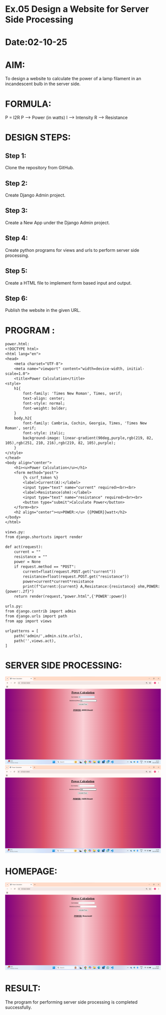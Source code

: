 # Ex.05 Design a Website for Server Side Processing
# Date:02-10-25
# AIM:
To design a website to calculate the power of a lamp filament in an incandescent bulb in the server side.

# FORMULA:
P = I2R
P --> Power (in watts)
 I --> Intensity
 R --> Resistance

# DESIGN STEPS:
## Step 1:
Clone the repository from GitHub.

## Step 2:
Create Django Admin project.

## Step 3:
Create a New App under the Django Admin project.

## Step 4:
Create python programs for views and urls to perform server side processing.

## Step 5:
Create a HTML file to implement form based input and output.

## Step 6:
Publish the website in the given URL.

# PROGRAM :
```
power.html:
<!DOCTYPE html>
<html lang="en">
<head>
    <meta charset="UTF-8">
    <meta name="viewport" content="width=device-width, initial-scale=1.0">
    <title>Power Calculation</title>
<style>
    h1{
        font-family: 'Times New Roman', Times, serif;
        text-align: center;
        font-style: normal;
        font-weight: bolder;
    }
    body,h2{
        font-family: Cambria, Cochin, Georgia, Times, 'Times New Roman', serif;
        font-style: italic;
        background-image: linear-gradient(90deg,purple,rgb(219, 82, 105),rgb(251, 210, 216),rgb(219, 82, 105),purple);
    }
</style>    
</head>
<body align="center">
    <h1><u>Power Calculation</u></h1>
    <form method="post">
        {% csrf_token %}
        <label>Current(A):</label>
        <input type="text" name="current" required><br><br>
        <label>Resistance(ohm):</label>
        <input type="text" name="resistance" required><br><br>
        <button type="submit">Calculate Power</button>
    </form><br>
    <h2 align="center"><u>POWER:</u> {{POWER}}watt</h2>
</body>
</html>

views.py:
from django.shortcuts import render

def act(request):
    current = ""
    resistance = ""
    power = None
    if request.method == "POST":
        current=float(request.POST.get("current"))
        resistance=float(request.POST.get("resistance"))
        power=current*current*resistance
        print(f"Current:{current} A,Resistance:{resistance} ohm,POWER:{power:.2f}")
    return render(request,"power.html",{'POWER':power})

urls.py:
from django.contrib import admin
from django.urls import path
from app import views

urlpatterns = [
    path('admin/',admin.site.urls),
    path('',views.act),
]
```
# SERVER SIDE PROCESSING:

![alt text](<Input 1.png>)
![alt text](<Input 2.png>)

# HOMEPAGE:
![alt text](<Home page.png>)
# RESULT:
The program for performing server side processing is completed successfully.
